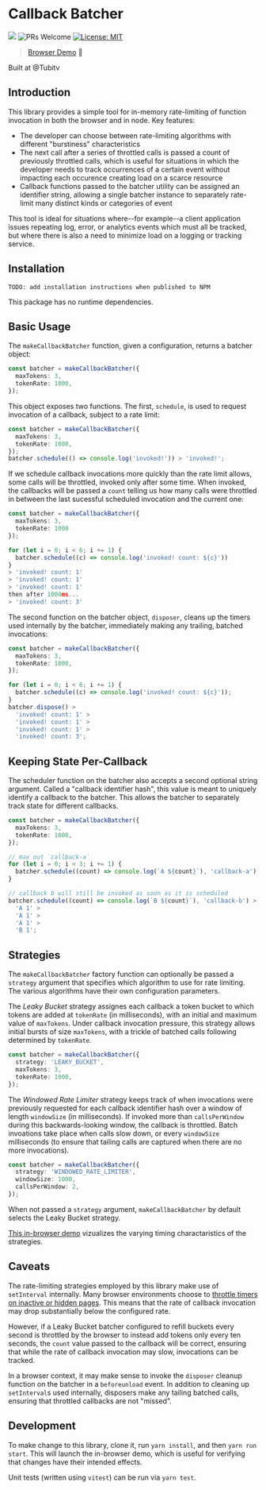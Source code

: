 # Callback Batcher

![](https://img.shields.io/badge/Coverage-100%25-83A603.svg?prefix=$coverage$)
![PRs Welcome](https://img.shields.io/badge/PRs-welcome-brightgreen)
[![License: MIT](https://img.shields.io/badge/License-MIT-yellow.svg)](https://opensource.org/licenses/MIT)

> [Browser Demo](https://callback-batcher.vercel.app) 👀

Built at @Tubitv

## Introduction

This library provides a simple tool for in-memory rate-limiting of function
invocation in both the browser and in node. Key features:

- The developer can choose between rate-limiting algorithms with different
  "burstiness" characteristics
- The next call after a series of throttled calls is passed a count of
  previously throttled calls, which is useful for situations in which the
  developer needs to track occurrences of a certain event without impacting
  each occurence creating load on a scarce resource
- Callback functions passed to the batcher utility can be assigned an
  identifier string, allowing a single batcher instance to separately rate-limit
  many distinct kinds or categories of event

This tool is ideal for situations where--for example--a client application
issues repeating log, error, or analytics events which must all be tracked, but
where there is also a need to minimize load on a logging or tracking service.

## Installation

```
TODO: add installation instructions when published to NPM
```

This package has no runtime dependencies.

## Basic Usage

The `makeCallbackBatcher` function, given a configuration, returns a batcher
object:

```ts
const batcher = makeCallbackBatcher({
  maxTokens: 3,
  tokenRate: 1000,
});
```

This object exposes two functions. The first, `schedule`, is used to request
invocation of a callback, subject to a rate limit:

```ts
const batcher = makeCallbackBatcher({
  maxTokens: 3,
  tokenRate: 1000,
});
batcher.schedule(() => console.log('invoked!')) > 'invoked!';
```

If we schedule callback invocations more quickly than the rate limit allows,
some calls will be throttled, invoked only after some time. When invoked, the
callbacks will be passed a `count` telling us how many calls were throttled
in between the last sucessful scheduled invocation and the current one:

```ts
const batcher = makeCallbackBatcher({
  maxTokens: 3,
  tokenRate: 1000
});

for (let i = 0; i < 6; i += 1) {
  batcher.schedule((c) => console.log('invoked! count: ${c}'))
}
> 'invoked! count: 1'
> 'invoked! count: 1'
> 'invoked! count: 1'
then after 1000ms...
> 'invoked! count: 3'
```

The second function on the batcher object, `disposer`, cleans up the timers
used internally by the batcher, immediately making any trailing, batched
invocations:

```ts
const batcher = makeCallbackBatcher({
  maxTokens: 3,
  tokenRate: 1000,
});

for (let i = 0; i < 6; i += 1) {
  batcher.schedule((c) => console.log('invoked! count: ${c}'));
}
batcher.dispose() >
  'invoked! count: 1' >
  'invoked! count: 1' >
  'invoked! count: 1' >
  'invoked! count: 3';
```

## Keeping State Per-Callback

The scheduler function on the batcher also accepts a second optional string
argument. Called a "callback identifier hash", this value is meant to uniquely
identify a callback to the batcher. This allows the batcher to separately
track state for different callbacks.

```ts
const batcher = makeCallbackBatcher({
  maxTokens: 3,
  tokenRate: 1000,
});

// max out `callback-a`
for (let i = 0; i < 3; i += 1) {
  batcher.schedule((count) => console.log(`A ${count}`), 'callback-a');
}

// callback b will still be invoked as soon as it is scheduled
batcher.schedule((count) => console.log(`B ${count}`), 'callback-b') >
  'A 1' >
  'A 1' >
  'A 1' >
  'B 1';
```

## Strategies

The `makeCallbackBatcher` factory function can optionally be passed a `strategy`
argument that specifies which algorithm to use for rate limiting. The various
algorithms have their own configuration parameters.

The _Leaky Bucket_ strategy assignes each callback a token bucket to which
tokens are added at `tokenRate` (in milliseconds), with an initial and maximum
value of `maxTokens`. Under callback invocation pressure, this strategy allows
initial bursts of size `maxTokens`, with a trickle of batched calls following
determined by `tokenRate`.

```ts
const batcher = makeCallbackBatcher({
  strategy: 'LEAKY_BUCKET',
  maxTokens: 3,
  tokenRate: 1000,
});
```

The _Windowed Rate Limiter_ strategy keeps track of when invocations were
previously requested for each callback identifier hash over a window of length
`windowSize` (in milliseconds). If invoked more than `callsPerWindow` during
this backwards-looking window, the callback is throttled. Batch invoations
take place when calls slow down, or every `windowSize` milliseconds (to ensure
that tailing calls are captured when there are no more invocations).

```ts
const batcher = makeCallbackBatcher({
  strategy: 'WINDOWED_RATE_LIMITER',
  windowSize: 1000,
  callsPerWindow: 2,
});
```

When not passed a `strategy` argument, `makeCallbackBatcher` by default selects
the Leaky Bucket strategy.

[This in-browser demo](https://callback-batcher.vercel.app/) vizualizes the
varying timing charactaristics of the strategies.

## Caveats

The rate-limiting strategies employed by this library make use of `setInterval`
internally. Many browser environments choose to [throttle timers on inactive or
hidden pages](https://developer.chrome.com/blog/timer-throttling-in-chrome-88/).
This means that the rate of callback invocation may drop substantially below
the configured rate.

However, if a Leaky Bucket batcher configured to refill buckets every second is
throttled by the browser to instead add tokens only every ten seconds, the
`count` value passed to the callback will be correct, ensuring that while the
rate of callback invocation may slow, invocations can be tracked.

In a browser context, it may make sense to invoke the `disposer` cleanup
function on the batcher in a `beforeunload` event. In addition to cleaning up
`setInterval`s used internally, disposers make any tailing batched calls,
ensuring that throttled callbacks are not "missed".

## Development

To make change to this library, clone it, run `yarn install`, and then
`yarn run start`. This will launch the in-browser demo, which is useful for
verifying that changes have their intended effects.

Unit tests (written using `vitest`) can be run via `yarn test`.
